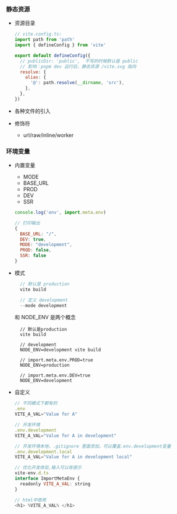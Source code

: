 ### 静态资源

- 资源目录

  ```js
  // vite.config.ts:
  import path from 'path'
  import { defineConfig } from 'vite'

  export default defineConfig({
    // publicDir: 'public',  不写的时候默认值 public
    // 影响：pnpm dev 运行后，静态资源 /vite.svg 指向
    resolve: {
      alias: {
        '@': path.resolve(__dirname, 'src'),
      },
    },
  })
  ```

- 各种文件的引入
- 修饰符
  - url/raw/inline/worker

### 环境变量

- 内置变量

  - MODE
  - BASE_URL
  - PROD
  - DEV
  - SSR

  ```js
  console.log('env', import.meta.env)

  // 打印输出
  {
    BASE_URL: "/",
    DEV: true,
    MODE: "development",
    PROD: false,
    SSR: false
  }
  ```

- 模式

  ```js
    // 默认是 production
    vite build

    // 定义 development
    --mode development
  ```

  和 NODE_ENV 是两个概念

  ```
    // 默认是production
    vite build

    // development
    NODE_ENV=development vite build

    // import.meta.env.PROD=true
    NODE_ENV=production

    // import.meta.env.DEV=true
    NODE_ENV=development
  ```

- 自定义

  ```js
  // 不同模式下都有的
  .env
  VITE_A_VAL="Value for A"

  // 开发环境
  .env.development
  VITE_A_VAL="Value for A in development"

  // 开发环境本地，.gitignore 里面添加，可以覆盖.env.development变量
  .env.development.local
  VITE_A_VAL="Value for A in development local"

  // 优化开发体验,输入可以有提示
  vite-env.d.ts
  interface ImportMetaEnv {
    readonly VITE_A_VAL: string
  }

  // html中使用
  <h1> %VITE_A_VAL% </h1>
  ```
